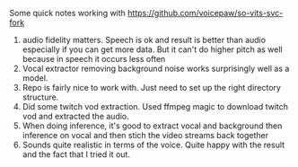 Some quick notes working with https://github.com/voicepaw/so-vits-svc-fork
1. audio fidelity matters. Speech is ok and result is better than audio especially if you can get more data. But it can't do higher pitch as well because in speech it occurs less often
2. Vocal extractor removing background noise works surprisingly well as a model.
3. Repo is fairly nice to work with. Just need to set up the right directory structure.
4. Did some twitch vod extraction. Used ffmpeg magic to download twitch vod and extracted the audio.
5. When doing inference, it's good to extract vocal and background then inference on vocal and then stich the video streams back together
6. Sounds quite realistic in terms of the voice. Quite happy with the result and the fact that I tried it out.
